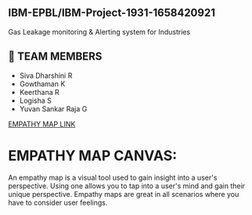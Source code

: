  ## IBM-EPBL/IBM-Project-1931-1658420921
 
 Gas Leakage monitoring & Alerting system for Industries
 
 ## 🦰 TEAM MEMBERS
- Siva Dharshini R
- Gowthaman K
- Keerthana R
- Logisha S
- Yuvan Sankar Raja G
 
 [EMPATHY MAP LINK ](https://github.com/IBM-EPBL/IBM-Project-1931-1658420921/blob/main/Empathy%20Map/Empathy%20Map.pdf)
 
 # EMPATHY MAP CANVAS:

An empathy map is a visual tool used to gain insight into a user's perspective. Using one allows you to tap into a user's mind and gain their unique perspective. Empathy maps are great in all scenarios where you have to consider user feelings.
